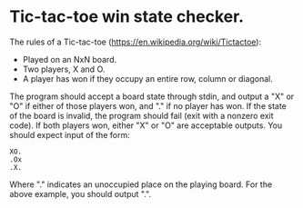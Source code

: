 # Tic-tac-toe win state checker.

The rules of a Tic-tac-toe (https://en.wikipedia.org/wiki/Tictactoe):
- Played on an NxN board.
- Two players, X and O.
- A player has won if they occupy an entire row, column or diagonal.

The program should accept a board state through stdin, and output a "X" or "O" if either of those
players won, and "." if no player has won. If the state of the board is invalid, the program should fail
(exit with a nonzero
exit code). If both players won, either "X" or "O" are acceptable outputs.
You should expect input of the form:
```
XO.
.Ox
.X.
```
Where "." indicates an unoccupied place on the playing board.
For the above example, you should output ".".
